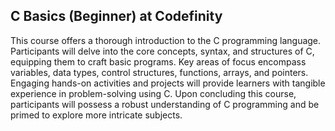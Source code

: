 ## C Basics (Beginner) at Codefinity

This course offers a thorough introduction to the C programming language. Participants will delve into the core concepts, syntax, and structures of C, equipping them to craft basic programs. 
Key areas of focus encompass variables, data types, control structures, functions, arrays, and pointers. Engaging hands-on activities and projects will provide learners with tangible experience in problem-solving using C. 
Upon concluding this course, participants will possess a robust understanding of C programming and be primed to explore more intricate subjects.
